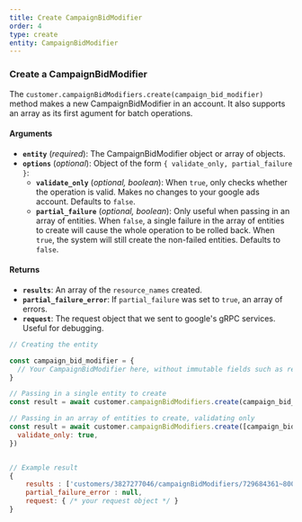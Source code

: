 ```yaml
---
title: Create CampaignBidModifier
order: 4
type: create
entity: CampaignBidModifier
---
```


### Create a CampaignBidModifier

The `customer.campaignBidModifiers.create(campaign_bid_modifier)` method makes a new CampaignBidModifier in an account. It also supports an array as its first agument for batch operations.

#### Arguments

- **`entity`** (_required_): The CampaignBidModifier object or array of objects.
- **`options`** (_optional_): Object of the form `{ validate_only, partial_failure }`:
  - **`validate_only`** (_optional, boolean_): When `true`, only checks whether the operation is valid. Makes no changes to your google ads account. Defaults to `false`.
  - **`partial_failure`** (_optional, boolean_): Only useful when passing in an array of entities. When `false`, a single failure in the array of entities to create will cause the whole operation to be rolled back. When `true`, the system will still create the non-failed entities. Defaults to `false`.

#### Returns

- **`results`**: An array of the `resource_names` created.
- **`partial_failure_error`**: If `partial_failure` was set to `true`, an array of errors.
- **`request`**: The request object that we sent to google's gRPC services. Useful for debugging.

```javascript
// Creating the entity

const campaign_bid_modifier = {
  // Your CampaignBidModifier here, without immutable fields such as resource_name
}

// Passing in a single entity to create
const result = await customer.campaignBidModifiers.create(campaign_bid_modifier)

// Passing in an array of entities to create, validating only
const result = await customer.campaignBidModifiers.create([campaign_bid_modifier, other_campaign_bid_modifier], {
  validate_only: true,
})
```

```javascript

// Example result
{
	results : ['customers/3827277046/campaignBidModifiers/729684361~8000'],
	partial_failure_error : null,
	request: { /* your request object */ }
}

```
